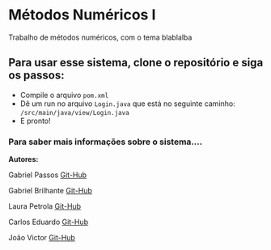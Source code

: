 # Métodos Numéricos I
Trabalho de métodos numéricos, com o tema blablalba

## Para usar esse sistema, clone o repositório e siga os passos:

- Compile o arquivo `pom.xml`
- Dê um run no arquivo `Login.java` que está no seguinte caminho: `/src/main/java/view/Login.java`
- E pronto! 

### Para saber mais informações sobre o sistema....




**Autores:**

Gabriel Passos [Git-Hub](https://github.com/VicMisael)

Gabriel Brilhante [Git-Hub](https://github.com/cinthia3301andrad) 

Laura Petrola [Git-Hub](https://github.com/petrolau)

Carlos Eduardo [Git-Hub](https://github.com/Danielecarn)

João Victor  [Git-Hub](https://github.com/Danielecarn)


